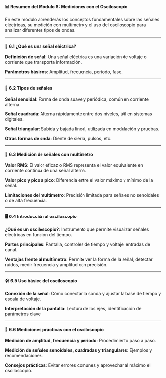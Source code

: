 #### 📊 Resumen del Módulo 6: Mediciones con el Osciloscopio

<p class="fragment" data-fragment-index="1" style="text-align: left;">
  En este módulo aprenderás los conceptos fundamentales sobre las señales eléctricas, su medición con multímetro y el uso del osciloscopio para analizar diferentes tipos de ondas.
</p>

---

#### 🌊 6.1 ¿Qué es una señal eléctrica?

<p class="fragment" data-fragment-index="1" style="text-align: left;">
  <strong>Definición de señal</strong>: Una señal eléctrica es una variación de voltaje o corriente que transporta información.
</p>
<p class="fragment" data-fragment-index="2" style="text-align: left;">
  <strong>Parámetros básicos</strong>: Amplitud, frecuencia, periodo, fase.
</p>

---

#### 🔺 6.2 Tipos de señales

<p class="fragment" data-fragment-index="1" style="text-align: left;">
  <strong>Señal senoidal</strong>: Forma de onda suave y periódica, común en corriente alterna.
</p>
<p class="fragment" data-fragment-index="2" style="text-align: left;">
  <strong>Señal cuadrada</strong>: Alterna rápidamente entre dos niveles, útil en sistemas digitales.
</p>
<p class="fragment" data-fragment-index="3" style="text-align: left;">
  <strong>Señal triangular</strong>: Subida y bajada lineal, utilizada en modulación y pruebas.
</p>
<p class="fragment" data-fragment-index="4" style="text-align: left;">
  <strong>Otras formas de onda</strong>: Diente de sierra, pulsos, etc.
</p>

---

#### 🧮 6.3 Medición de señales con multímetro

<p class="fragment" data-fragment-index="1" style="text-align: left;">
  <strong>Valor RMS</strong>: El valor eficaz o RMS representa el valor equivalente en corriente continua de una señal alterna.
</p>
<p class="fragment" data-fragment-index="2" style="text-align: left;">
  <strong>Valor pico y pico a pico</strong>: Diferencia entre el valor máximo y mínimo de la señal.
</p>
<p class="fragment" data-fragment-index="3" style="text-align: left;">
  <strong>Limitaciones del multímetro</strong>: Precisión limitada para señales no senoidales o de alta frecuencia.
</p>

---

#### 🖥️ 6.4 Introducción al osciloscopio

<p class="fragment" data-fragment-index="1" style="text-align: left;">
  <strong>¿Qué es un osciloscopio?</strong>: Instrumento que permite visualizar señales eléctricas en función del tiempo.
</p>
<p class="fragment" data-fragment-index="2" style="text-align: left;">
  <strong>Partes principales</strong>: Pantalla, controles de tiempo y voltaje, entradas de canal.
</p>
<p class="fragment" data-fragment-index="3" style="text-align: left;">
  <strong>Ventajas frente al multímetro</strong>: Permite ver la forma de la señal, detectar ruidos, medir frecuencia y amplitud con precisión.
</p>

---

#### 🛠️ 6.5 Uso básico del osciloscopio

<p class="fragment" data-fragment-index="1" style="text-align: left;">
  <strong>Conexión de la señal</strong>: Cómo conectar la sonda y ajustar la base de tiempo y escala de voltaje.
</p>
<p class="fragment" data-fragment-index="2" style="text-align: left;">
  <strong>Interpretación de la pantalla</strong>: Lectura de los ejes, identificación de parámetros clave.
</p>

---

#### 📏 6.6 Mediciones prácticas con el osciloscopio

<p class="fragment" data-fragment-index="1" style="text-align: left;">
  <strong>Medición de amplitud, frecuencia y periodo</strong>: Procedimiento paso a paso.
</p>
<p class="fragment" data-fragment-index="2" style="text-align: left;">
  <strong>Medición de señales senoidales, cuadradas y triangulares</strong>: Ejemplos y recomendaciones.
</p>
<p class="fragment" data-fragment-index="3" style="text-align: left;">
  <strong>Consejos prácticos</strong>: Evitar errores comunes y aprovechar al máximo el osciloscopio.
</p>
